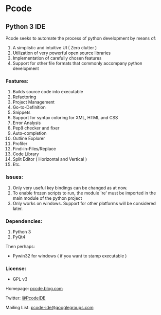 Pcode
=====

##  Python 3 IDE

Pcode seeks to automate the process of python development by means of:

1. A simplistic and intuitive UI ( Zero clutter )
1. Utilization of very powerful open source libraries
1. Implementation of carefully chosen features
1. Support for other file formats that commonly accompany python development

###  Features:
1. Builds source code into executable
1. Refactoring
1. Project Management
1. Go-to-Definition
1. Snippets
1. Support for syntax coloring for XML, HTML and CSS
1. Error Analysis
1. Pep8 checker and fixer
1. Auto-completion
1. Outline Explorer
1. Profiler
1. Find-in-Files/Replace
1. Code Library
1. Split Editor ( Horizontal and Vertical )
1. Etc.

###  Issues: 
1. Only very useful key bindings can be changed as at now.
1. To enable frozen scripts to run, the module 're' must be imported in the main module of the python project
1. Only works on windows. Support for other platforms will be considered later.

### Dependencies:
1. Python 3
1. PyQt4

Then perhaps:
* Pywin32 for windows ( if you want to stamp executable )

### License:
* GPL v3
        
Homepage: [pcode.blog.com](http://pcode.blog.com/)

Twitter: [@PcodeIDE](https://twitter.com/PcodeIDE)

Mailing List: [pcode-ide@googlegroups.com](https://groups.google.com/forum/#!forum/pcode-ide)
